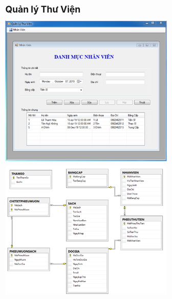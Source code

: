 # Quản lý Thư Viện

![img](img/QLTV_NhanVien.PNG "Nhân Viên")

![img](img/QLTV_diagram.PNG "database")
